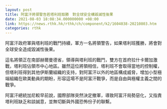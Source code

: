```yaml
---
layout: post
title: 阿富汗將領警告若塔利班取勝　對全球安全構毀滅性後果
date: 2021-08-03 18:08:34.000000000 +08:00
link: https://news.rthk.hk/rthk/ch/component/k2/1604038-20210803.htm
categories: rthk
---
```


阿富汗政府軍與塔利班的戰鬥持續，軍方一名將領警告，如果塔利班獲勝，將會對全球安全造成毀滅性後果。

這名將領正在南部赫爾曼德省，領導與塔利班的戰鬥，雙方在首府拉什卡爾加激戰，塔利班佔領市中心地區。雖然這位將領相信，塔利班不會取得當地的控制權，但塔利班得到其他伊斯蘭組織的支持，對阿富汗以外的地區構成威脅，增加小型極端組織在歐美動員的期盼，形容這場不是阿富汗戰爭，而是自由與極權主義之間的戰爭。

阿富汗總統加尼較早前說，國際部隊突然決定撤軍，導致阿富汗局勢惡化，又指責塔利班缺乏和談誠意，並無切斷與外國恐怖份子的聯繫。

